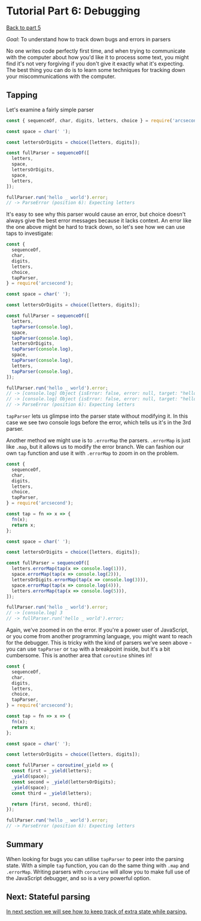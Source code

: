 # Tutorial Part 6: Debugging

[Back to part 5](./tutorial-part-5.md)

_Goal_: To understand how to track down bugs and errors in parsers

No one writes code perfectly first time, and when trying to communicate with the computer about how you'd like it to process some text, you might find it's not very forgiving if you don't give it exactly what it's expecting. The best thing you can do is to learn some techniques for tracking down your miscommunications with the computer.

## Tapping

Let's examine a fairly simple parser

```javascript
const { sequenceOf, char, digits, letters, choice } = require('arcsecond');

const space = char(' ');

const lettersOrDigits = choice([letters, digits]);

const fullParser = sequenceOf([
  letters,
  space,
  lettersOrDigits,
  space,
  letters,
]);

fullParser.run('hello _ world').error;
// -> ParseError (position 6): Expecting letters
```

It's easy to see why this parser would cause an error, but choice doesn't always give the best error messages because it lacks context. An error like the one above might be hard to track down, so let's see how we can use taps to investigate:

```javascript
const {
  sequenceOf,
  char,
  digits,
  letters,
  choice,
  tapParser,
} = require('arcsecond');

const space = char(' ');

const lettersOrDigits = choice([letters, digits]);

const fullParser = sequenceOf([
  letters,
  tapParser(console.log),
  space,
  tapParser(console.log),
  lettersOrDigits,
  tapParser(console.log),
  space,
  tapParser(console.log),
  letters,
  tapParser(console.log),
]);

fullParser.run('hello _ world').error;
// -> [console.log] Object {isError: false, error: null, target: "hello _ world", data: null, index: 5, …}
// -> [console.log] Object {isError: false, error: null, target: "hello _ world", data: null, index: 6, …}
// -> ParseError (position 6): Expecting letters
```

`tapParser` lets us glimpse into the parser state without modifying it. In this case we see two console logs before the error, which tells us it's in the 3rd parser.

Another method we might use is to `.errorMap` the parsers. `.errorMap` is just like `.map`, but it allows us to modify the error branch. We can fashion our own `tap` function and use it with `.errorMap` to zoom in on the problem.

```javascript
const {
  sequenceOf,
  char,
  digits,
  letters,
  choice,
  tapParser,
} = require('arcsecond');

const tap = fn => x => {
  fn(x);
  return x;
};

const space = char(' ');

const lettersOrDigits = choice([letters, digits]);

const fullParser = sequenceOf([
  letters.errorMap(tap(x => console.log(1))),
  space.errorMap(tap(x => console.log(2))),
  lettersOrDigits.errorMap(tap(x => console.log(3))),
  space.errorMap(tap(x => console.log(4))),
  letters.errorMap(tap(x => console.log(5))),
]);

fullParser.run('hello _ world').error;
// -> [console.log] 3
// -> fullParser.run('hello _ world').error;
```

Again, we've zoomed in on the error. If you're a power user of JavaScript, or you come from another programming language, you might want to reach for the debugger. This is tricky with the kind of parsers we've seen above - you can use `tapParser` or `tap` with a breakpoint inside, but it's a bit cumbersome. This is another area that `coroutine` shines in!

```javascript
const {
  sequenceOf,
  char,
  digits,
  letters,
  choice,
  tapParser,
} = require('arcsecond');

const tap = fn => x => {
  fn(x);
  return x;
};

const space = char(' ');

const lettersOrDigits = choice([letters, digits]);

const fullParser = coroutine(_yield => {
  const first = _yield(letters);
  _yield(space);
  const second = _yield(lettersOrDigits);
  _yield(space);
  const third = _yield(letters);

  return [first, second, third];
});

fullParser.run('hello _ world').error;
// -> ParseError (position 6): Expecting letters
```

## Summary

When looking for bugs you can utilise `tapParser` to peer into the parsing state. With a simple `tap` function, you can do the same thing with `.map` and `.errorMap`. Writing parsers with `coroutine` will allow you to make full use of the JavaScript debugger, and so is a very powerful option.

## Next: Stateful parsing

[In next section we will see how to keep track of extra state while parsing.](./tutorial-part-7.md)

